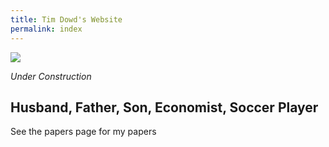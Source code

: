 ```yaml
---
title: Tim Dowd's Website
permalink: index
---
```


![](https://www.google.com/url?sa=i&url=https%3A%2F%2Fen.wikipedia.org%2Fwiki%2FThe_Economist&psig=AOvVaw2Xzi5E9CW5nO8cqseJ87HV&ust=1674697515884000&source=images&cd=vfe&ved=0CA8QjRxqFwoTCNDUvsXM4fwCFQAAAAAdAAAAABAE)

 *Under Construction*

## Husband, Father, Son, Economist, Soccer Player

See the papers page for my papers
